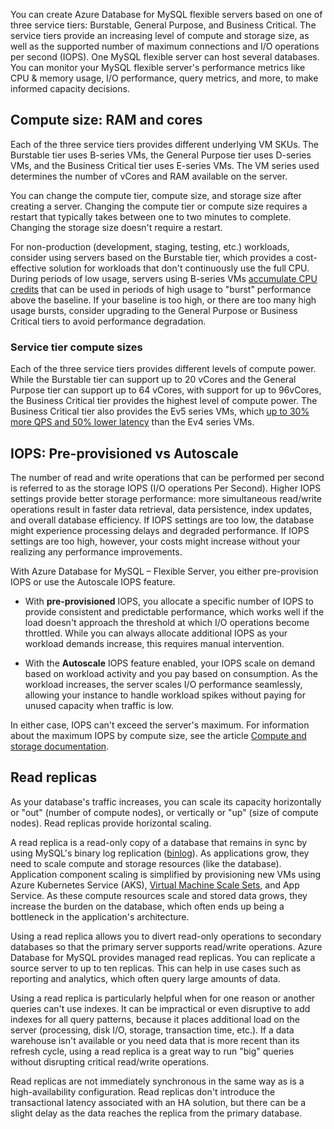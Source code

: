 You can create Azure Database for MySQL flexible servers based on one of three service tiers: Burstable, General Purpose, and Business Critical. The service tiers provide an increasing level of compute and storage size, as well as the supported number of maximum connections and I/O operations per second (IOPS). One MySQL flexible server can host several databases.
You can monitor your MySQL flexible server's performance metrics like CPU & memory usage, I/O performance, query metrics, and more, to make informed capacity decisions.

## Compute size: RAM and cores

Each of the three service tiers provides different underlying VM SKUs. The Burstable tier uses B-series VMs, the General Purpose tier uses D-series VMs, and the Business Critical tier uses E-series VMs. The VM series used determines the number of vCores and RAM available on the server.

You can change the compute tier, compute size, and storage size after creating a server. Changing the compute tier or compute size requires a restart that typically takes between one to two minutes to complete. Changing the storage size doesn't require a restart.

For non-production (development, staging, testing, etc.) workloads, consider using servers based on the Burstable tier, which provides a cost-effective solution for workloads that don't continuously use the full CPU. During periods of low usage, servers using B-series VMs [accumulate CPU credits](/azure/virtual-machines/b-series-cpu-credit-model/b-series-cpu-credit-model) that can be used in periods of high usage to "burst" performance above the baseline. If your baseline is too high, or there are too many high usage bursts, consider upgrading to the General Purpose or Business Critical tiers to avoid performance degradation.

### Service tier compute sizes

Each of the three service tiers provides different levels of compute power. While the Burstable tier can support up to 20 vCores and the General Purpose tier can support up to 64 vCores, with support for up to 96vCores, the Business Critical tier provides the highest level of compute power. The Business Critical tier also provides the Ev5 series VMs, which [up to 30% more QPS and 50% lower latency](https://techcommunity.microsoft.com/t5/azure-database-for-mysql-blog/boost-azure-mysql-business-critical-flexible-server-performance/ba-p/3603698) than the Ev4 series VMs.

## IOPS: Pre-provisioned vs Autoscale

The number of read and write operations that can be performed per second is referred to as the storage IOPS (I/O operations Per Second). Higher IOPS settings provide better storage performance: more simultaneous read/write operations result in faster data retrieval, data persistence, index updates, and overall database efficiency. If IOPS settings are too low, the database might experience processing delays and degraded performance. If IOPS settings are too high, however, your costs might increase without your realizing any performance improvements.

With Azure Database for MySQL – Flexible Server, you either pre-provision IOPS or use the Autoscale IOPS feature.

- With **pre-provisioned** IOPS, you allocate a specific number of IOPS to provide consistent and predictable performance, which works well if the load doesn't approach the threshold at which I/O operations become throttled. While you can always allocate additional IOPS as your workload demands increase, this requires manual intervention.

- With the **Autoscale** IOPS feature enabled, your IOPS scale on demand based on workload activity and you pay based on consumption. As the workload increases, the server scales I/O performance seamlessly, allowing your instance to handle workload spikes without paying for unused capacity when traffic is low.

In either case, IOPS can't exceed the server's maximum. For information about the maximum IOPS by compute size, see the article [Compute and storage documentation](/azure/mysql/flexible-server/concepts-service-tiers-storage#service-tiers-size-and-server-types).

## Read replicas

As your database's traffic increases, you can scale its capacity horizontally or "out" (number of compute nodes), or vertically or "up" (size of compute nodes). Read replicas provide horizontal scaling.

A read replica is a read-only copy of a database that remains in sync by using MySQL's binary log replication ([binlog](https://dev.mysql.com/doc/refman/8.0/en/binlog-replication-configuration-overview.html)). As applications grow, they need to scale compute and storage resources (like the database). Application component scaling is simplified by provisioning new VMs using Azure Kubernetes Service (AKS), [Virtual Machine Scale Sets](/azure/virtual-machine-scale-sets/overview), and App Service. As these compute resources scale and stored data grows, they increase the burden on the database, which often ends up being a bottleneck in the application's architecture.

Using a read replica allows you to divert read-only operations to secondary databases so that the primary server supports read/write operations. Azure Database for MySQL provides managed read replicas. You can replicate a source server to up to ten replicas. This can help in use cases such as reporting and analytics, which often query large amounts of data.

Using a read replica is particularly helpful when for one reason or another queries can't use indexes. It can be impractical or even disruptive to add indexes for all query patterns, because it places additional load on the server (processing, disk I/O, storage, transaction time, etc.). If a data warehouse isn't available or you need data that is more recent than its refresh cycle, using a read replica is a great way to run "big" queries without disrupting critical read/write operations.

Read replicas are not immediately synchronous in the same way as is a high-availability configuration. Read replicas don't introduce the transactional latency associated with an HA solution, but there can be a slight delay as the data reaches the replica from the primary database.
